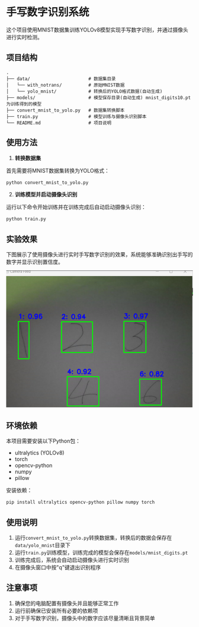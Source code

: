 # 手写数字识别系统

这个项目使用MNIST数据集训练YOLOv8模型实现手写数字识别，并通过摄像头进行实时检测。

## 项目结构

```
.
├── data/                      # 数据集目录
│   └── with_notrans/          # 原始MNIST数据
│   └── yolo_mnist/            # 转换后的YOLO格式数据(自动生成)
├── models/                    # 模型保存目录(自动生成) mnist_digits10.pt 为训练得到的模型
├── convert_mnist_to_yolo.py   # 数据集转换脚本
├── train.py                   # 模型训练与摄像头识别脚本
└── README.md                  # 项目说明
```

## 使用方法

1. **转换数据集**

首先需要将MNIST数据集转换为YOLO格式：

```bash
python convert_mnist_to_yolo.py
```

2. **训练模型并启动摄像头识别**

运行以下命令开始训练并在训练完成后自动启动摄像头识别：

```bash
python train.py
```

## 实验效果

下图展示了使用摄像头进行实时手写数字识别的效果，系统能够准确识别出手写的数字并显示识别置信度。

![手写数字识别效果](yolo8sxt.png)

## 环境依赖

本项目需要安装以下Python包：

- ultralytics (YOLOv8)
- torch
- opencv-python
- numpy
- pillow

安装依赖：

```bash
pip install ultralytics opencv-python pillow numpy torch
```

## 使用说明

1. 运行`convert_mnist_to_yolo.py`转换数据集，转换后的数据会保存在`data/yolo_mnist`目录下
2. 运行`train.py`训练模型，训练完成的模型会保存在`models/mnist_digits.pt`
3. 训练完成后，系统会自动启动摄像头进行实时识别
4. 在摄像头窗口中按"q"键退出识别程序

## 注意事项

1. 确保您的电脑配置有摄像头并且能够正常工作
2. 运行前确保已安装所有必要的依赖项
3. 对于手写数字识别，摄像头中的数字应该尽量清晰且背景简单 